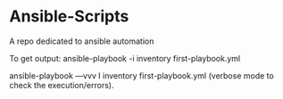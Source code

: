 # Ansible-Scripts
A repo dedicated to ansible automation



To get output:
ansible-playbook -i inventory first-playbook.yml

ansible-playbook —vvv I inventory first-playbook.yml (verbose mode to check the execution/errors).
